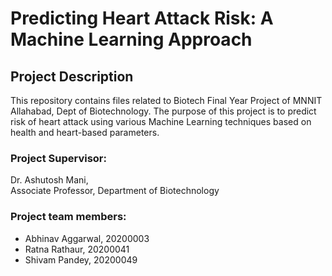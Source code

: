 # Predicting Heart Attack Risk: A Machine Learning Approach

## Project Description
This repository contains files related to Biotech Final Year Project of MNNIT Allahabad, Dept of Biotechnology. The purpose of this project is to predict risk of heart attack using various Machine Learning techniques based on health and heart-based parameters.

### Project Supervisor:
Dr. Ashutosh Mani,  
Associate Professor, Department of Biotechnology

### Project team members:
- Abhinav Aggarwal, 20200003
- Ratna Rathaur, 20200041
- Shivam Pandey, 20200049